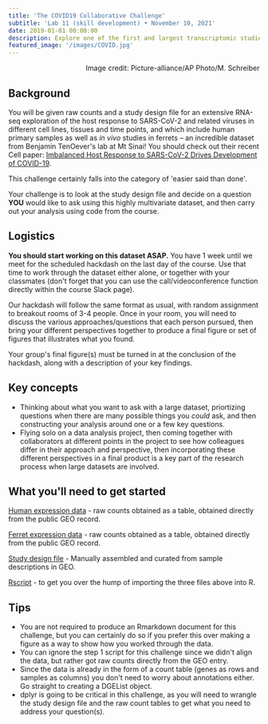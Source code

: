 ```yaml
---
title: 'The COVID19 Collaborative Challenge'
subtitle: 'Lab 11 (skill development) • November 10, 2021'
date: 2019-01-01 00:00:00
description: Explore one of the first and largest transcriptomic studies of of SARS-CoV-2. You start by parsing the study metadata to identify a question you're interested in, formulate a hypothesis, and carry out an analysis of the data to test this hypothesis.
featured_image: '/images/COVID.jpg'
---
```


<div style="text-align: right"> Image credit: Picture-alliance/AP Photo/M. Schreiber </div>

## Background

You will be given raw counts and a study design file for an extensive RNA-seq exploration of the host response to SARS-CoV-2 and related viruses in different cell lines, tissues and time points, and which include human primary samples as well as *in vivo* studies in ferrets – an incredible dataset from Benjamin TenOever's lab at Mt Sinai!  You should check out their recent Cell paper: [Imbalanced Host Response to SARS-CoV-2 Drives Development of COVID-19](https://doi.org/10.1016/j.cell.2020.04.026).

This challenge certainly falls into the category of 'easier said than done'.

Your challenge is to look at the study design file and decide on a question **YOU** would like to ask using this highly multivariate dataset, and then carry out your analysis using code from the course.  

## Logistics

**You should start working on this dataset ASAP.**  You have 1 week until we meet for the scheduled hackdash on the last day of the course.  Use that time to work through the dataset either alone, or together with your classmates (don't forget that you can use the call/videoconference function directly within the course Slack page).  

Our hackdash will follow the same format as usual, with random assignment to breakout rooms of 3-4 people.  Once in your room, you will need to discuss the various approaches/questions that each person pursued, then bring your different perspectives together to produce a final figure or set of figures that illustrates what you found.  

Your group's final figure(s) must be turned in at the conclusion of the hackdash, along with a description of your key findings.

## Key concepts

* Thinking about what you want to ask with a large dataset, priortizing questions when there are many possible things you *could* ask, and then constructing your analysis around one or a few key questions.
* Flying solo on a data analysis project, then coming together with collaborators at different points in the project to see how colleagues differ in their approach and perspective, then incorporating these different perspectives in a final product is a key part of the research process when large datasets are involved.

## What you'll need to get started

[Human expression data](http://DIYtranscriptomics.github.io/Data/files/GSE147507_RawReadCounts_Human.tsv) - raw counts obtained as a table, obtained directly from the public GEO record.

[Ferret expression data](http://DIYtranscriptomics.github.io/Data/files/GSE147507_RawReadCounts_Ferret.tsv) - raw counts obtained as a table, obtained directly from the public GEO record.

[Study design file](http://DIYtranscriptomics.github.io/Data/files/covid_metadata.txt) - Manually assembled and curated from sample descriptions in GEO.

[Rscript](http://DIYtranscriptomics.github.io/Data/files/loadData.R) - to get you over the hump of importing the three files above into R.


## Tips

* You are not required to produce an Rmarkdown document for this challenge, but you can certainly do so if you prefer this over making a figure as a way to show how you worked through the data.
* You can ignore the step 1 script for this challenge since we didn't align the data, but rather got raw counts directly from the GEO entry.
* Since the data is already in the form of a count table (genes as rows and samples as columns) you don't need to worry about annotations either.  Go straight to creating a DGEList object.
* dplyr is going to be critical in this challenge, as you will need to wrangle the study design file and the raw count tables to get what you need to address your question(s).

